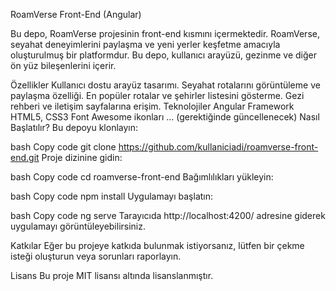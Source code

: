 RoamVerse Front-End (Angular)

Bu depo, RoamVerse projesinin front-end kısmını içermektedir. RoamVerse, seyahat deneyimlerini paylaşma ve yeni yerler keşfetme amacıyla oluşturulmuş bir platformdur. Bu depo, kullanıcı arayüzü, gezinme ve diğer ön yüz bileşenlerini içerir.

Özellikler
Kullanıcı dostu arayüz tasarımı.
Seyahat rotalarını görüntüleme ve paylaşma özelliği.
En popüler rotalar ve şehirler listesini gösterme.
Gezi rehberi ve iletişim sayfalarına erişim.
Teknolojiler
Angular Framework
HTML5, CSS3
Font Awesome ikonları
... (gerektiğinde güncellenecek)
Nasıl Başlatılır?
Bu depoyu klonlayın:

bash
Copy code
git clone https://github.com/kullaniciadi/roamverse-front-end.git
Proje dizinine gidin:

bash
Copy code
cd roamverse-front-end
Bağımlılıkları yükleyin:

bash
Copy code
npm install
Uygulamayı başlatın:

bash
Copy code
ng serve
Tarayıcıda http://localhost:4200/ adresine giderek uygulamayı görüntüleyebilirsiniz.

Katkılar
Eğer bu projeye katkıda bulunmak istiyorsanız, lütfen bir çekme isteği oluşturun veya sorunları raporlayın.

Lisans
Bu proje MIT lisansı altında lisanslanmıştır.

